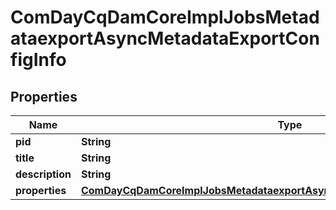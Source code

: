 
# ComDayCqDamCoreImplJobsMetadataexportAsyncMetadataExportConfigInfo

## Properties
Name | Type | Description | Notes
------------ | ------------- | ------------- | -------------
**pid** | **String** |  |  [optional]
**title** | **String** |  |  [optional]
**description** | **String** |  |  [optional]
**properties** | [**ComDayCqDamCoreImplJobsMetadataexportAsyncMetadataExportConfigProperties**](ComDayCqDamCoreImplJobsMetadataexportAsyncMetadataExportConfigProperties.md) |  |  [optional]



